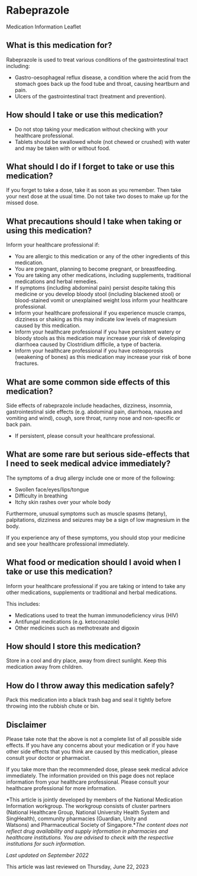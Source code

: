 # Rabeprazole

Medication Information Leaflet

What is this medication for?
----------------------------

Rabeprazole is used to treat various conditions of the gastrointestinal tract including:

* Gastro-oesophageal reflux disease, a condition where the acid from the stomach goes back up the food tube and throat, causing heartburn and pain.
* Ulcers of the gastrointestinal tract (treatment and prevention).

How should I take or use this medication?
-----------------------------------------

* Do not stop taking your medication without checking with your healthcare professional.
* Tablets should be swallowed whole (not chewed or crushed) with water and may be taken with or without food.

What should I do if I forget to take or use this medication?
------------------------------------------------------------

If you forget to take a dose, take it as soon as you remember. Then take your next dose at the usual time. Do not take two doses to make up for the missed dose.

What precautions should I take when taking or using this medication?
--------------------------------------------------------------------

Inform your healthcare professional if:

* You are allergic to this medication or any of the other ingredients of this medication.
* You are pregnant, planning to become pregnant, or breastfeeding.
* You are taking any other medications, including supplements, traditional medications and herbal remedies.
* If symptoms (including abdominal pain) persist despite taking this medicine or you develop bloody stool (including blackened stool) or blood-stained vomit or unexplained weight loss inform your healthcare professional.
* Inform your healthcare professional if you experience muscle cramps, dizziness or shaking as this may indicate low levels of magnesium caused by this medication.
* Inform your healthcare professional if you have persistent watery or bloody stools as this medication may increase your risk of developing diarrhoea caused by Clostridium difficile, a type of bacteria.
* Inform your healthcare professional if you have osteoporosis (weakening of bones) as this medication may increase your risk of bone fractures.

What are some common side effects of this medication?
-----------------------------------------------------

Side effects of rabeprazole include headaches, dizziness, insomnia, gastrointestinal side effects (e.g. abdominal pain, diarrhoea, nausea and vomiting and wind), cough, sore throat, runny nose and non-specific or back pain.

* If persistent, please consult your healthcare professional.

What are some rare but serious side-effects that I need to seek medical advice immediately?
-------------------------------------------------------------------------------------------

The symptoms of a drug allergy include one or more of the following:

* Swollen face/eyes/lips/tongue
* Difficulty in breathing
* Itchy skin rashes over your whole body

Furthermore, unusual symptoms such as muscle spasms (tetany), palpitations, dizziness and seizures may be a sign of low magnesium in the body.

If you experience any of these symptoms, you should stop your medicine and see your healthcare professional immediately.

What food or medication should I avoid when I take or use this medication?
--------------------------------------------------------------------------

Inform your healthcare professional if you are taking or intend to take any other medications, supplements or traditional and herbal medications.

This includes:

* Medications used to treat the human immunodeficiency virus (HIV)
* Antifungal medications (e.g. ketoconazole)
* Other medicines such as methotrexate and digoxin

How should I store this medication?
-----------------------------------

Store in a cool and dry place, away from direct sunlight. Keep this medication away from children.

How do I throw away this medication safely?
-------------------------------------------

Pack this medication into a black trash bag and seal it tightly before throwing into the rubbish chute or bin.

Disclaimer
----------

  

Please take note that the above is not a complete list of all possible side effects. If you have any concerns about your medication or if you have other side effects that you think are caused by this medication, please consult your doctor or pharmacist.

If you take more than the recommended dose, please seek medical advice immediately. The information provided on this page does not replace information from your healthcare professional. Please consult your healthcare professional for more information.

*This article is jointly developed by members of the National Medication Information workgroup. The workgroup consists of cluster partners (National Healthcare Group, National University Health System and SingHealth), community pharmacies (Guardian, Unity and Watsons) and Pharmaceutical Society of Singapore.**The content does not reflect drug availability and supply information in pharmacies and healthcare institutions. You are advised to check with the respective institutions for such information.*

*Last updated on September 2022*

This article was last reviewed on
Thursday, June 22, 2023